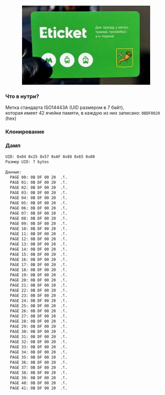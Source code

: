 <p align="center"><img src="https://raw.githubusercontent.com/kotleni/kotleni.github.io/main/assets/etiket_f.png" width=400></img></p>

### Что в нутри?
Метка стандарта ISO14443A (UID размером в 7 байт),<br>
которая имеет 42 ячейки памяти, в каждую из них записано: ```0BDF0020``` (hex)

### Клонирование

### Дамп
```
UID: 0x04 0x25 0x57 0xAF 0x88 0x65 0x80
Размер UID: 7 bytes

Данные:
  PAGE 00: 0B DF 00 20  .⸮. 
  PAGE 01: 0B DF 00 20  .⸮. 
  PAGE 02: 0B DF 00 20  .⸮. 
  PAGE 03: 0B DF 00 20  .⸮. 
  PAGE 04: 0B DF 00 20  .⸮. 
  PAGE 05: 0B DF 00 20  .⸮. 
  PAGE 06: 0B DF 00 20  .⸮. 
  PAGE 07: 0B DF 00 20  .⸮. 
  PAGE 08: 0B DF 00 20  .⸮. 
  PAGE 09: 0B DF 00 20  .⸮. 
  PAGE 10: 0B DF 00 20  .⸮. 
  PAGE 11: 0B DF 00 20  .⸮. 
  PAGE 12: 0B DF 00 20  .⸮. 
  PAGE 13: 0B DF 00 20  .⸮. 
  PAGE 14: 0B DF 00 20  .⸮. 
  PAGE 15: 0B DF 00 20  .⸮. 
  PAGE 16: 0B DF 00 20  .⸮. 
  PAGE 17: 0B DF 00 20  .⸮. 
  PAGE 18: 0B DF 00 20  .⸮. 
  PAGE 19: 0B DF 00 20  .⸮. 
  PAGE 20: 0B DF 00 20  .⸮. 
  PAGE 21: 0B DF 00 20  .⸮. 
  PAGE 22: 0B DF 00 20  .⸮. 
  PAGE 23: 0B DF 00 20  .⸮. 
  PAGE 24: 0B DF 00 20  .⸮. 
  PAGE 25: 0B DF 00 20  .⸮. 
  PAGE 26: 0B DF 00 20  .⸮. 
  PAGE 27: 0B DF 00 20  .⸮. 
  PAGE 28: 0B DF 00 20  .⸮. 
  PAGE 29: 0B DF 00 20  .⸮. 
  PAGE 30: 0B DF 00 20  .⸮. 
  PAGE 31: 0B DF 00 20  .⸮. 
  PAGE 32: 0B DF 00 20  .⸮. 
  PAGE 33: 0B DF 00 20  .⸮. 
  PAGE 34: 0B DF 00 20  .⸮. 
  PAGE 35: 0B DF 00 20  .⸮. 
  PAGE 36: 0B DF 00 20  .⸮. 
  PAGE 37: 0B DF 00 20  .⸮. 
  PAGE 38: 0B DF 00 20  .⸮. 
  PAGE 39: 0B DF 00 20  .⸮. 
  PAGE 40: 0B DF 00 20  .⸮. 
  PAGE 41: 0B DF 00 20  .⸮. 
```
